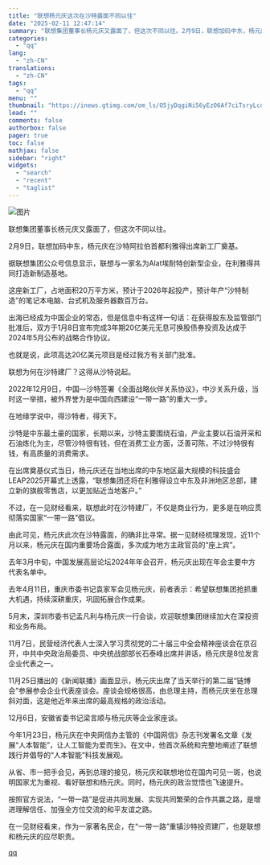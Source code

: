```yaml
---
title: "联想杨元庆这次在沙特露面不同以往"
date: "2025-02-11 12:47:14"
summary: "联想集团董事长杨元庆又露面了，但这次不同以往。2月9日，联想加码中东，杨元庆在沙特阿拉伯首都利雅得出..."
categories:
  - "qq"
lang:
  - "zh-CN"
translations:
  - "zh-CN"
tags:
  - "qq"
menu: ""
thumbnail: "https://inews.gtimg.com/om_ls/O5jyDqgiNi56yEzO6Af7ciTsryLcqJYZaBFjwjTbndKm8AA_640360/0"
lead: ""
comments: false
authorbox: false
pager: true
toc: false
mathjax: false
sidebar: "right"
widgets:
  - "search"
  - "recent"
  - "taglist"
---
```


![图片](https://inews.gtimg.com/om_bt/OtHmsqVEcNlSQM2kKPsp4dpyJ8dHD-n2rQWgOwLiSGbYkAA/641)

联想集团董事长杨元庆又露面了，但这次不同以往。

2月9日，联想加码中东，杨元庆在沙特阿拉伯首都利雅得出席新工厂奠基。

据联想集团公众号信息显示，联想与一家名为Alat埃耐特创新型企业，在利雅得共同打造新制造基地。

这座新工厂，占地面积20万平方米，预计于2026年起投产，预计年产“沙特制造”的笔记本电脑、台式机及服务器数百万台。

出海已经成为中国企业的常态，但是信息中有这样一句话：在获得股东及监管部门批准后，双方于1月8日宣布完成3年期20亿美元无息可换股债券投资及达成于2024年5月公布的战略合作协议。

也就是说，此项高达20亿美元项目是经过我方有关部门批准。

联想为何在沙特建厂？这得从沙特说起。

2022年12月9日，中国—沙特签署《全面战略伙伴关系协议》，中沙关系升级，当时这一举措，被外界誉为是中国向西建设“一带一路”的重大一步。

在地缘学说中，得沙特者，得天下。

沙特是中东最土豪的国家，长期以来，沙特主要围绕石油，产业主要以石油开采和石油炼化为主，尽管沙特很有钱，但在消费工业方面，泛善可陈，不过沙特很有钱，有高质量的消费需求。

在出席奠基仪式当日，杨元庆还在当地出席的中东地区最大规模的科技盛会LEAP2025开幕式上透露，“联想集团还将在利雅得设立中东及非洲地区总部，建立新的旗舰零售店，以更加贴近当地客户。”

不过，在一见财经看来，联想此时在沙特建厂，不仅是商业行为，更多是在响应贯彻落实国家“一带一路”倡议。

由此可见，杨元庆此次在沙特露面，的确非比寻常。据一见财经梳理发现，近11个月以来，杨元庆在国内重要场合露面，多次成为地方主政官员的“座上宾”。

去年3月中旬，中国发展高层论坛2024年年会召开，杨元庆出现在年会主要中方代表名单中。

去年4月11日，重庆市委书记袁家军会见杨元庆，前者表示：希望联想集团抢抓重大机遇，持续深耕重庆，巩固拓展合作成果。

5月末，深圳市委书记孟凡利与杨元庆一行会谈，欢迎联想集团继续加大在深投资和业务布局。

11月7日，民营经济代表人士深入学习贯彻党的二十届三中全会精神座谈会在京召开，中共中央政治局委员、中央统战部部长石泰峰出席并讲话，杨元庆是8位发言企业代表之一。

11月25日播出的《新闻联播》画面显示，杨元庆出席了当天举行的第二届“链博会”参展参会企业代表座谈会。座谈会规格很高，由总理主持，而杨元庆坐在总理斜对面，这是他近年来出席的最高规格的政治活动。

12月6日，安徽省委书记梁言顺与杨元庆等企业家座谈。

今年1月23日，杨元庆在中央网信办主管的《中国网信》杂志刊发署名文章《发展“人本智能”，让人工智能为爱而生》。在文中，他首次系统和完整地阐述了联想践行并倡导的“人本智能”科技发展观。

从省、市一把手会见，再到总理的接见，杨元庆和联想地位在国内可见一斑，也说明国家尤为重视、看好联想和杨元庆。同时，杨元庆的政治觉悟也飞速提升。

按照官方说法，“一带一路”是促进共同发展、实现共同繁荣的合作共赢之路，是增进理解信任、加强全方位交流的和平友谊之路。

在一见财经看来，作为一家著名民企，在“一带一路”重镇沙特投资建厂，也是联想和杨元庆的应尽职责。

[qq](https://new.qq.com/rain/a/20250211A044EQ00)
